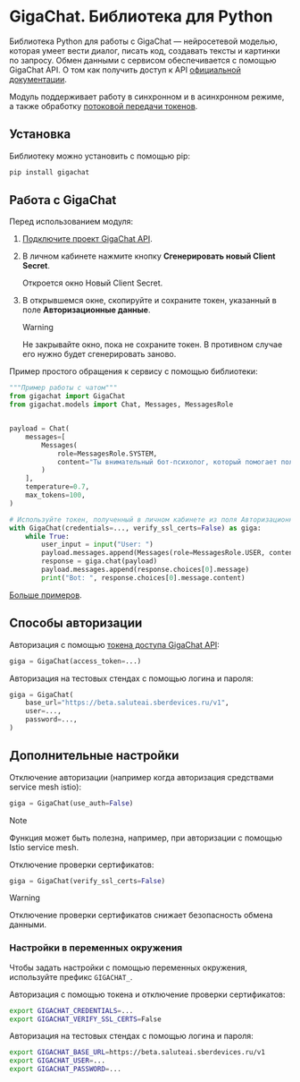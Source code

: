 # GigaChat. Библиотека для Python

Библиотека Python для работы с GigaChat — нейросетевой моделью, которая умеет вести диалог, писать код, создавать тексты и картинки по запросу. Обмен данными с сервисом обеспечивается с помощью GigaChat API. О том как получить доступ к API [официальной документации](https://developers.sber.ru/docs/ru/gigachat/api/integration).

Модуль поддерживает работу в синхронном и в асинхронном режиме, а также обработку [потоковой передачи токенов](https://developers.sber.ru/docs/ru/gigachat/api/response-token-streaming).

## Установка

Библиотеку можно установить с помощью pip:

```sh
pip install gigachat
```
## Работа с GigaChat

Перед использованием модуля:

1. [Подключите проект GigaChat API](https://developers.sber.ru/docs/ru/gigachat/api/integration).
2. В личном кабинете нажмите кнопку **Сгенерировать новый Client Secret**.

   Откроется окно Новый Client Secret.

3. В открывшемся окне, скопируйте и сохраните токен, указанный в поле **Авторизационные данные**.

   > [!WARNING]
   > Не закрывайте окно, пока не сохраните токен. В противном случае его нужно будет сгенерировать заново.

Пример простого обращения к сервису с помощью библиотеки:

```py
"""Пример работы с чатом"""
from gigachat import GigaChat
from gigachat.models import Chat, Messages, MessagesRole


payload = Chat(
    messages=[
        Messages(
            role=MessagesRole.SYSTEM,
            content="Ты внимательный бот-психолог, который помогает пользователю решить его проблемы."
        )
    ],
    temperature=0.7,
    max_tokens=100,
)

# Используйте токен, полученный в личном кабинете из поля Авторизационные данные
with GigaChat(credentials=..., verify_ssl_certs=False) as giga:
    while True:
        user_input = input("User: ")
        payload.messages.append(Messages(role=MessagesRole.USER, content=user_input))
        response = giga.chat(payload)
        payload.messages.append(response.choices[0].message)
        print("Bot: ", response.choices[0].message.content)
```

[Больше примеров](./examples/README.md).

## Способы авторизации

Авторизация с помощью [токена доступа GigaChat API](https://developers.sber.ru/docs/ru/gigachat/api/authorization):

```py
giga = GigaChat(access_token=...)
```

Авторизация на тестовых стендах с помощью логина и пароля:

```py
giga = GigaChat(
    base_url="https://beta.saluteai.sberdevices.ru/v1",
    user=...,
    password=...,
)
```

## Дополнительные настройки

Отключение авторизации (например когда авторизация средствами service mesh istio):

```py
giga = GigaChat(use_auth=False)
```

> [!NOTE]
> Функция может быть полезна, например, при авторизации с помощью Istio service mesh.

Отключение проверки сертификатов:

```py
giga = GigaChat(verify_ssl_certs=False)
```

> [!WARNING]
> Отключение проверки сертификатов снижает безопасность обмена данными.


### Настройки в переменных окружения

Чтобы задать настройки с помощью переменных окружения, используйте префикс `GIGACHAT_`.

Авторизация с помощью токена и отключение проверки сертификатов:

```sh
export GIGACHAT_CREDENTIALS=...
export GIGACHAT_VERIFY_SSL_CERTS=False
```

Авторизация на тестовых стендах с помощью логина и пароля:

```sh
export GIGACHAT_BASE_URL=https://beta.saluteai.sberdevices.ru/v1
export GIGACHAT_USER=...
export GIGACHAT_PASSWORD=...
```
